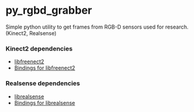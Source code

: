 # py_rgbd_grabber
Simple python utility to get frames from RGB-D sensors used for research. (Kinect2, Realsense)

### Kinect2 dependencies
- [libfreenect2](https://github.com/OpenKinect/libfreenect2)
- [Bindings for libfreenect2](https://github.com/MathGaron/py3freenect2)

### Realsense dependencies
- [librealsense](https://github.com/IntelRealSense/librealsense#installation-guide)
- [Bindings for librealsense](https://github.com/toinsson/pyrealsense)